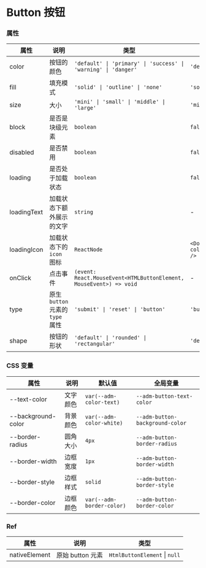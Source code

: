 # Button 按钮

<code src="./demos/demo1.tsx"></code>

<code src="./demos/demo2.tsx"></code>

### 属性

| 属性        | 说明                             | 类型                                                               | 默认值                                |
| ----------- | -------------------------------- | ------------------------------------------------------------------ | ------------------------------------- |
| color       | 按钮的颜色                       | `'default' \| 'primary' \| 'success' \| 'warning' \| 'danger'`     | `'default'`                           |
| fill        | 填充模式                         | `'solid' \| 'outline' \| 'none'`                                   | `'solid'`                             |
| size        | 大小                             | `'mini' \| 'small' \| 'middle' \| 'large'`                         | `'middle'`                            |
| block       | 是否是块级元素                   | `boolean`                                                          | `false`                               |
| disabled    | 是否禁用                         | `boolean`                                                          | `false`                               |
| loading     | 是否处于加载状态                 | `boolean`                                                          | `false`                               |
| loadingText | 加载状态下额外展示的文字         | `string`                                                           | -                                     |
| loadingIcon | 加载状态下的 `icon` 图标         | `ReactNode`                                                        | `<DotLoading color='currentColor' />` |
| onClick     | 点击事件                         | `(event: React.MouseEvent<HTMLButtonElement, MouseEvent>) => void` | -                                     |
| type        | 原生 `button` 元素的 `type` 属性 | `'submit' \| 'reset' \| 'button'`                                  | `'button'`                            |
| shape       | 按钮的形状                       | `'default' \| 'rounded' \| 'rectangular'`                          | `'default'`                           |

### CSS 变量

| 属性               | 说明     | 默认值                    | 全局变量                        |
| ------------------ | -------- | ------------------------- | ------------------------------- |
| --text-color       | 文字颜色 | `var(--adm-color-text)`   | `--adm-button-text-color`       |
| --background-color | 背景颜色 | `var(--adm-color-white)`  | `--adm-button-background-color` |
| --border-radius    | 圆角大小 | `4px`                     | `--adm-button-border-radius`    |
| --border-width     | 边框宽度 | `1px`                     | `--adm-button-border-width`     |
| --border-style     | 边框样式 | `solid`                   | `--adm-button-border-style`     |
| --border-color     | 边框颜色 | `var(--adm-border-color)` | `--adm-button-border-color`     |

### Ref

| 属性          | 说明             | 类型                          |
| ------------- | ---------------- | ----------------------------- |
| nativeElement | 原始 button 元素 | `HtmlButtonElement` \| `null` |
